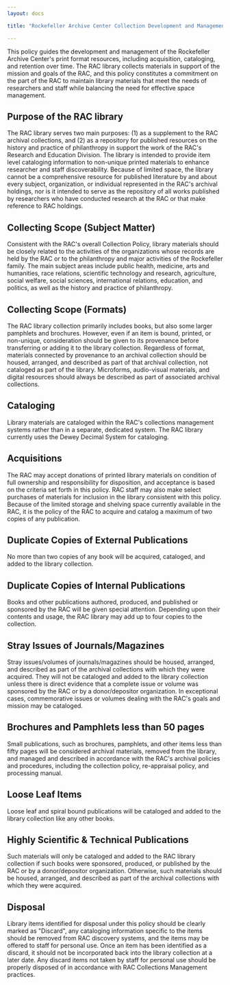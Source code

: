 ```yaml
---
layout: docs

title: "Rockefeller Archive Center Collection Development and Management Policy for the RAC Library"

---
```




This policy guides the development and management of the Rockefeller Archive Center's print format resources, including acquisition, cataloging, and retention over time. The RAC library collects materials in support of the mission and goals of the RAC, and this policy constitutes a commitment on the part of the RAC to maintain library materials that meet the needs of researchers and staff while balancing the need for effective space management.



## Purpose of the RAC library  
The RAC library serves two main purposes: (1) as a supplement to the RAC archival collections, and (2) as a repository for published resources on the history and practice of philanthropy in support the work of the RAC's Research and Education Division. The library is intended to provide item level cataloging information to non-unique printed materials to enhance researcher and staff discoverability. Because of limited space, the library cannot be a comprehensive resource for published literature by and about every subject, organization, or individual represented in the RAC's archival holdings, nor is it intended to serve as the repository of all works published by researchers who have conducted research at the RAC or that make reference to RAC holdings.

## Collecting Scope (Subject Matter) 
Consistent with the RAC's overall Collection Policy, library materials should be closely related to the activities of the organizations whose records are held by the RAC or to the philanthropy and major activities of the Rockefeller family. The main subject areas include public health, medicine, arts and humanities, race relations, scientific technology and research, agriculture, social welfare, social sciences, international relations, education, and politics, as well as the history and practice of philanthropy.

## Collecting Scope (Formats) 
The RAC library collection primarily includes books, but also some larger pamphlets and brochures. However, even if an item is bound, printed, or non-unique, consideration should be given to its provenance before transferring or adding it to the library collection. Regardless of format, materials connected by provenance to an archival collection should be housed, arranged, and described as part of that archival collection, not cataloged as part of the library. Microforms, audio-visual materials, and digital resources should always be described as part of associated archival collections.

## Cataloging 
Library materials are cataloged within the RAC's collections management systems rather than in a separate, dedicated system. The RAC library currently uses the Dewey Decimal System for cataloging.

## Acquisitions 
The RAC may accept donations of printed library materials on condition of full ownership and responsibility for disposition, and acceptance is based on the criteria set forth in this policy. RAC staff may also make select purchases of materials for inclusion in the library consistent with this policy. Because of the limited storage and shelving space currently available in the RAC, it is the policy of the RAC to acquire and catalog a maximum of two copies of any publication.

## Duplicate Copies of External Publications 
No more than two copies of any book will be acquired, cataloged, and added to the library collection.

## Duplicate Copies of Internal Publications 
Books and other publications authored, produced, and published or sponsored by the RAC will be given special attention. Depending upon their contents and usage, the RAC library may add up to four copies to the collection.

## Stray Issues of Journals/Magazines 
Stray issues/volumes of journals/magazines should be housed, arranged, and described as part of the archival collections with which they were acquired. They will not be cataloged and added to the library collection unless there is direct evidence that a complete issue or volume was sponsored by the RAC or by a donor/depositor organization. In exceptional cases, commemorative issues or volumes dealing with the RAC's goals and mission may be cataloged.

## Brochures and Pamphlets less than 50 pages 
Small publications, such as brochures, pamphlets, and other items less than fifty pages will be considered archival materials, removed from the library, and managed and described in accordance with the RAC's archival policies and procedures, including the collection policy, re-appraisal policy, and processing manual.

## Loose Leaf Items
Loose leaf and spiral bound publications will be cataloged and added to the library collection like any other books.

## Highly Scientific & Technical Publications 
Such materials will only be cataloged and added to the RAC library collection if such books were sponsored, produced, or published by the RAC or by a donor/depositor organization. Otherwise, such materials should be housed, arranged, and described as part of the archival collections with which they were acquired.

## Disposal 
Library items identified for disposal under this policy should be clearly marked as "Discard", any cataloging information specific to the items should be removed from RAC discovery systems, and the items may be offered to staff for personal use. Once an item has been identified as a discard, it should not be incorporated back into the library collection at a later date. Any discard items not taken by staff for personal use should be properly disposed of in accordance with RAC Collections Management practices.
